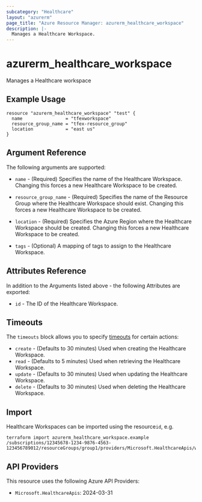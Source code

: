 ```yaml
---
subcategory: "Healthcare"
layout: "azurerm"
page_title: "Azure Resource Manager: azurerm_healthcare_workspace"
description: |-
  Manages a Healthcare Workspace.
---
```


# azurerm_healthcare_workspace

Manages a Healthcare workspace

## Example Usage

```hcl
resource "azurerm_healthcare_workspace" "test" {
  name                = "tfexworkspace"
  resource_group_name = "tfex-resource_group"
  location            = "east us"
}
```

## Argument Reference

The following arguments are supported:

* `name` - (Required) Specifies the name of the Healthcare Workspace. Changing this forces a new Healthcare Workspace to be created.

* `resource_group_name` - (Required) Specifies the name of the Resource Group where the Healthcare Workspace should exist. Changing this forces a new Healthcare Workspace to be created.

* `location` - (Required) Specifies the Azure Region where the Healthcare Workspace should be created. Changing this forces a new Healthcare Workspace to be created.

* `tags` - (Optional) A mapping of tags to assign to the Healthcare Workspace.

## Attributes Reference

In addition to the Arguments listed above - the following Attributes are exported:

* `id` - The ID of the Healthcare Workspace.

## Timeouts

The `timeouts` block allows you to specify [timeouts](https://www.terraform.io/language/resources/syntax#operation-timeouts) for certain actions:

* `create` - (Defaults to 30 minutes) Used when creating the Healthcare Workspace.
* `read` - (Defaults to 5 minutes) Used when retrieving the Healthcare Workspace.
* `update` - (Defaults to 30 minutes) Used when updating the Healthcare Workspace.
* `delete` - (Defaults to 30 minutes) Used when deleting the Healthcare Workspace.

## Import

Healthcare Workspaces can be imported using the resource`id`, e.g.

```shell
terraform import azurerm_healthcare_workspace.example /subscriptions/12345678-1234-9876-4563-123456789012/resourceGroups/group1/providers/Microsoft.HealthcareApis/workspaces/workspace1
```

## API Providers
<!-- This section is generated, changes will be overwritten -->
This resource uses the following Azure API Providers:

* `Microsoft.HealthcareApis`: 2024-03-31
